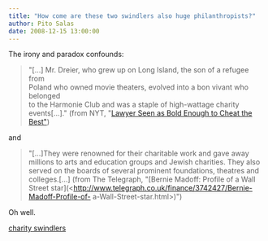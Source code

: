 ```yaml
---
title: "How come are these two swindlers also huge philanthropists?"
author: Pito Salas
date: 2008-12-15 13:00:00
---
```



The irony and paradox confounds:

> "[…] Mr. Dreier, who grew up on Long Island, the son of a refugee from  
> Poland who owned movie theaters, evolved into a bon vivant who belonged  
> to the Harmonie Club and was a staple of high-wattage charity events[…]."
> (from NYT, "[Lawyer Seen as Bold Enough to Cheat the
> Best"](<http://www.nytimes.com/2008/12/14/nyregion/14lawyer.html?pagewanted=2&_r=1&ref=business>))

and

> "[…]They were renowned for their charitable work and gave away millions to
> arts and education groups and Jewish charities. They also served on the
> boards of several prominent foundations, theatres and colleges.[…] (from The
> Telegraph, "[Bernie Madoff: Profile of a Wall Street
> star](<http://www.telegraph.co.uk/finance/3742427/Bernie-Madoff-Profile-of-
> a-Wall-Street-star.html>)")

Oh well.

[charity swindlers](<http://technorati.com/tag/charity%20swindlers>)



